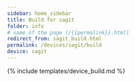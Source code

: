 ```yaml
---
sidebar: home_sidebar
title: Build for sagit
folder: info
# name of the page (/{{permalink}}.html)
redirect_from: sagit_build.html
permalink: /devices/sagit/build
device: sagit
---
```

{% include templates/device_build.md %}
